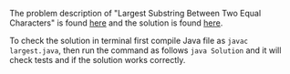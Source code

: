 The problem description of "Largest Substring Between Two Equal Characters" is found [here](https://leetcode.com/problems/largest-substring-between-two-equal-characters/) and the solution is found [here](https://github.com/aurimas13/LeetCode-HackerRank-MAANG/blob/main/LeetCode/Java%20Solutions/Largest%20Substring%20Between%20Two%20Equal%20Characters/largest.java).

To check the solution in terminal first compile Java file as `javac largest.java`, then run the command as follows `java Solution` and it will check tests and if the solution works correctly.